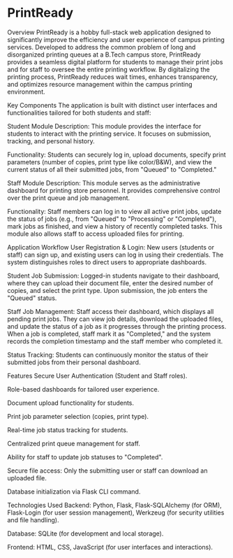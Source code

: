 # PrintReady
Overview
PrintReady is a hobby full-stack web application designed to significantly improve the efficiency and user experience of campus printing services. Developed to address the common problem of long and disorganized printing queues at a B.Tech campus store, PrintReady provides a seamless digital platform for students to manage their print jobs and for staff to oversee the entire printing workflow. By digitalizing the printing process, PrintReady reduces wait times, enhances transparency, and optimizes resource management within the campus printing environment.

Key Components
The application is built with distinct user interfaces and functionalities tailored for both students and staff:

Student Module
Description: This module provides the interface for students to interact with the printing service. It focuses on submission, tracking, and personal history.

Functionality: Students can securely log in, upload documents, specify print parameters (number of copies, print type like color/B&W), and view the current status of all their submitted jobs, from "Queued" to "Completed."

Staff Module
Description: This module serves as the administrative dashboard for printing store personnel. It provides comprehensive control over the print queue and job management.

Functionality: Staff members can log in to view all active print jobs, update the status of jobs (e.g., from "Queued" to "Processing" or "Completed"), mark jobs as finished, and view a history of recently completed tasks. This module also allows staff to access uploaded files for printing.

Application Workflow
User Registration & Login: New users (students or staff) can sign up, and existing users can log in using their credentials. The system distinguishes roles to direct users to appropriate dashboards.

Student Job Submission: Logged-in students navigate to their dashboard, where they can upload their document file, enter the desired number of copies, and select the print type. Upon submission, the job enters the "Queued" status.

Staff Job Management: Staff access their dashboard, which displays all pending print jobs. They can view job details, download the uploaded files, and update the status of a job as it progresses through the printing process. When a job is completed, staff mark it as "Completed," and the system records the completion timestamp and the staff member who completed it.

Status Tracking: Students can continuously monitor the status of their submitted jobs from their personal dashboard.

Features
Secure User Authentication (Student and Staff roles).

Role-based dashboards for tailored user experience.

Document upload functionality for students.

Print job parameter selection (copies, print type).

Real-time job status tracking for students.

Centralized print queue management for staff.

Ability for staff to update job statuses to "Completed".

Secure file access: Only the submitting user or staff can download an uploaded file.

Database initialization via Flask CLI command.

Technologies Used
Backend: Python, Flask, Flask-SQLAlchemy (for ORM), Flask-Login (for user session management), Werkzeug (for security utilities and file handling).

Database: SQLite (for development and local storage).

Frontend: HTML, CSS, JavaScript (for user interfaces and interactions).
